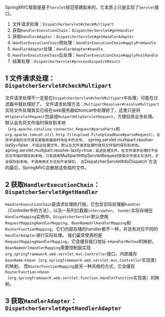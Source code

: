SpringMVC框架是基于`Servlet`规范搭建起来的，它本质上只是实现了`Servlet`接口。

1. 文件请求处理：`DispatcherServlet#checkMultipart`
2. 获取`HandlerExecutionChain`：`DispatcherServlet#getHandler`
3. 获取`HandlerAdapter`：`DispatcherServlet#getHandlerAdapter`
4. `HandlerExecutionChain`预处理：`HandlerExecutionChain#applyPreHandle`
5. `HandlerAdapter`处理：`HandlerAdapter#handle`
6. `HandlerExecutionChain`后处理：`HandlerExecutionChain#applyPostHandle`
7. 结果处理：`DispatcherServlet#processDispatchResult`

## 1 文件请求处理：`DispatcherServlet#checkMultipart`
文件请求处理不一定是在`DispatcherServlet#checkMultipart`中处理，可能在过滤器中就处理好了。
文件请求处理方法：`MultipartResolver#resolveMultipart`
实际文件处理其实已经在web服务器如tomcat中处理好了，这里只是将`HttpServletRequest`包装成`MulpartHttpServletRequest`，方便后续业务处理。
默认会先将文件临时保存到本地（`org.apache.catalina.connector.Request#parseParts`和`org.apache.tomcat.util.http.fileupload.FileUploadBase#parseRequest），业务中读取的文件其实是服务器临时地址中的文件。
`spring.servlet.multipart.resolve-lazily=false`：不延迟处理文件，默认在文件请求处理时就将文件临时保存到本地。
`spring.servlet.multipart.resolve-lazily=true`：延迟处理文件，在文件请求处理时不会将文件临时保存到本地。只有调用`MultipartHttpServletRequest`获取文件相关方法时，才会保存到本地。不调用相关方法则不会保存。
在`DispatcherServlet#doDispatch`方法的最后，SpringMVC会删除这些临时文件。

## 2 获取`HandlerExecutionChain`：`DispatcherServlet#getHandler`
`HandlerExecutionChain`是请求处理执行链，它包含实际处理器`handler`（Controller中的方法），以及一系列拦截器`interceptor`。
`hander`实际存储在`HandlerMapping`实例中。`DispatcherServlet`默认使用`RequestMappingHandlerMapping`、`BeanNameUrlHandlerMapping`和`RouterFunctionMapping`，它们内部存储的handler都不一样，并且有对应不同的`HandlerAdapter`进行实际处理。
我们最常使用的是`RequestMappingHandlerMapping`，它会缓存接口地址→`HandlerMethod`的映射。
`BeanNameUrlHandlerMapping`需要控制层实现`org.springframework.web.servlet.mvc.Controller`接口，内部缓存`beanName`→`bean`（`org.springframework.web.servlet.mvc.Controller`实现类）的映射。
而`RouterFunctionMapping`是另一种风格的方式，它会缓存`RouterFunction`→`bean`（`org.springframework.web.servlet.function.HandlerFunction`实现类）的映射。

## 3 获取`HandlerAdapter`：`DispatcherServlet#getHandlerAdapter`
